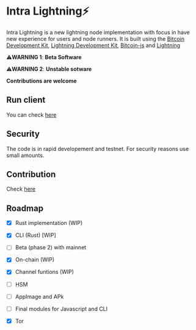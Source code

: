 # Intra Lightning⚡

Intra Lightning is a new lightning node implementation with focus in have new experience for users and node runners. It is built using the [Bitcoin Development Kit](https://bitcoindevkit.org), [Lightning Development Kit](https://lightningdevkit.org), [Bitcoin-js](https://github.com/bitcoinjs/bitcoinjs-lib) and [Lightning](https://github.com/alexbosworth/lightning)

⚠️**WARNING 1**: **Beta Software**

⚠️**WARNING 2**: **Unstable sotware**

**Contributions are welcome**


## Run client

You can check [here](https://github.com/AreaLayer/Intra-Lightning/tree/main/intralncore)

## Security

The code is in rapid developement and testnet. For security reasons use small amounts.

## Contribution

Check [here](https://github.com/AreaLayer/Intra-Lightning/blob/main/CONTRIBUTING.md)

## Roadmap

- [x] Rust implementation (WIP)
- [x] CLI (Rust) [WIP]
- [ ] Beta (phase 2) with mainnet
- [x] On-chain (WIP)
- [x] Channel funtions (WIP)
- [ ] HSM
- [ ] AppImage and APk
- [ ] Final modules for Javascript and CLI
- [x] Tor

